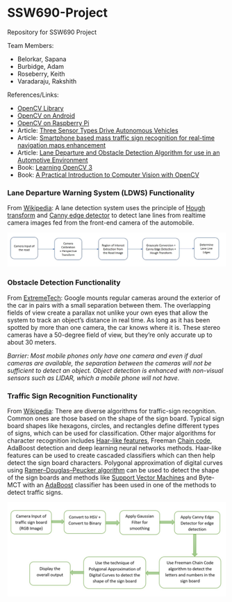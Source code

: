 # SSW690-Project
Repository for SSW690 Project

Team Members:
* Belorkar, Sapana
* Burbidge, Adam
* Roseberry, Keith
* Varadaraju, Rakshith

References/Links:
* [OpenCV Library](https://opencv.org/)
* [OpenCV on Android](https://opencv.org/platforms/android/)
* [OpenCV on Raspberry Pi](https://www.pyimagesearch.com/2017/09/04/raspbian-stretch-install-opencv-3-python-on-your-raspberry-pi/)
* Article: [Three Sensor Types Drive Autonomous Vehicles](https://www.sensorsmag.com/components/three-sensor-types-drive-autonomous-vehicles)
* Article: [Smartphone based mass traffic sign recognition for real-time navigation maps enhancement](https://ieeexplore.ieee.org/document/7975125/)
* Article: [Lane Departure and Obstacle Detection Algorithm for use in an Automotive Environment](http://citeseerx.ist.psu.edu/viewdoc/download?doi=10.1.1.140.4306&rep=rep1&type=pdf)
* Book: [Learning OpenCV 3](https://universalflowuniversity.com/Books/Computer%20Programming/CPlusPlus%20and%20C%20Programming/Learning%20OpenCV%203_%20Computer%20Vision%20in%20C++%20With%20the%20OpenCV%20Library.pdf)
* Book: [A Practical Introduction to Computer Vision with OpenCV](https://universalflowuniversity.com/Books/Computer%20Programming/Computer%20Vision%20and%20Image%20Processing/A%20Practical%20Introduction%20to%20Computer%20Vision%20with%20OpenCV.pdf)

### Lane Departure Warning System (LDWS) Functionality

From [Wikipedia](https://en.wikipedia.org/wiki/Lane_departure_warning_system): A lane detection system uses the principle of [Hough transform](https://en.wikipedia.org/wiki/Hough_transform) and [Canny edge detector](https://en.wikipedia.org/wiki/Canny_edge_detector) to detect lane lines from realtime camera images fed from the front-end camera of the automobile.

[![LDWS Flowchart](Lane_Detection_Algorithm.jpg)](https://en.wikipedia.org/wiki/File:Lane_Detection_Algorithm.jpg)

### Obstacle Detection Functionality

From [ExtremeTech](https://www.extremetech.com/extreme/189486-how-googles-self-driving-cars-detect-and-avoid-obstacles): Google mounts regular cameras around the exterior of the car in pairs with a small separation between them. The overlapping fields of view create a parallax not unlike your own eyes that allow the system to track an object’s distance in real time. As long as it has been spotted by more than one camera, the car knows where it is. These stereo cameras have a 50-degree field of view, but they’re only accurate up to about 30 meters.

*Barrier: Most mobile phones only have one camera and even if dual cameras are available, the separation between the cameras will not be sufficient to detect an object. Object detection is enhanced with non-visual sensors such as LIDAR, which a mobile phone will not have.*

### Traffic Sign Recognition Functionality

From [Wikipedia](https://en.wikipedia.org/wiki/Traffic-sign_recognition): There are diverse algorithms for traffic-sign recognition. Common ones are those based on the shape of the sign board. Typical sign board shapes like hexagons, circles, and rectangles define different types of signs, which can be used for classification. Other major algorithms for character recognition includes [Haar-like features](https://en.wikipedia.org/wiki/Haar-like_feature), Freeman [Chain code](https://en.wikipedia.org/wiki/Chain_code), AdaBoost detection and deep learning neural networks methods. Haar-like features can be used to create cascaded classifiers which can then help detect the sign board characters. Polygonal approximation of digital curves using [Ramer–Douglas–Peucker algorithm](https://en.wikipedia.org/wiki/Ramer%E2%80%93Douglas%E2%80%93Peucker_algorithm) can be used to detect the shape of the sign boards and methods like [Support Vector Machines](https://en.wikipedia.org/wiki/Support_Vector_Machines) and Byte-MCT with an [AdaBoost](https://en.wikipedia.org/wiki/AdaBoost) classifier has been used in one of the methods to detect traffic signs.

[![Traffic Sign Detection Flowchart](Traffic_Sign_Detection_Algorithm.jpg)](https://en.wikipedia.org/wiki/File:Traffic_Sign_Detection_Algorithm.jpg)

